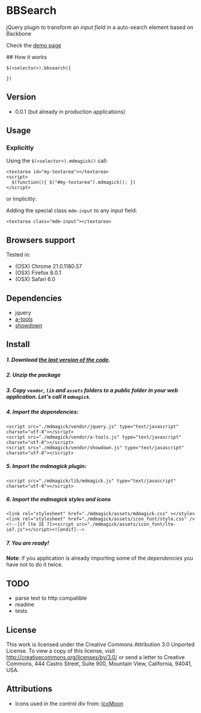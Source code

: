 # BBSearch

jQuery plugin to transform an _input field_ in a auto-search element based on Backbone

Check the [demo page](http://fguillen.github.com/BBSearch)

## How it works

    $(<selector>).bbsearch({

    })

## Version

* 0.0.1 (but already in production applications)

## Usage

### Explicitly

Using the `$(<selector>).mdmagick()` call:

    <textarea id="my-textarea"></textarea>
    <script>
      $(function(){ $("#my-textarea").mdmagick(); })
    </script>

or Implicitly:

Adding the special class `mdm-input` to any input field:

    <textarea class="mdm-input"></textarea>

## Browsers support

Tested in:

* (OSX) Chrome 21.0.1180.57
* (OSX) Firefox 8.0.1
* (OSX) Safari 6.0

## Dependencies

* jquery
* [a-tools](http://archive.plugins.jquery.com/project/a-tools)
* [showdown](https://github.com/coreyti/showdown/)

## Install

##### 1. Download [the last version of the code](https://github.com/fguillen/MDMagick/zipball/master).
##### 2. Unzip the package
##### 3. Copy `vendor`, `lib` and `assets` folders to a _public_ folder in your web application. Let's call it `mdmagick`.
##### 4. Import the dependencies:

    <script src="./mdmagick/vendor/jquery.js" type="text/javascript" charset="utf-8"></script>
    <script src="./mdmagick/vendor/a-tools.js" type="text/javascript" charset="utf-8"></script>
    <script src="./mdmagick/vendor/showdown.js" type="text/javascript" charset="utf-8"></script>

##### 5. Import the mdmagick plugin:

    <script src="./mdmagick/lib/mdmagick.js" type="text/javascript" charset="utf-8"></script>

##### 6. Import the mdmagick styles and icons

    <link rel="stylesheet" href="./mdmagick/assets/mdmagick.css" ></style>
    <link rel="stylesheet" href="./mdmagick/assets/icon_font/style.css" />
    <!--[if lte IE 7]><script src="./mdmagick/assets/icon_font/lte-ie7.js"></script><![endif]-->

##### 7. You are ready!

**Note**: if you application is already importing some of the _dependencies_ you have not to do it twice.

## TODO

* parse text to http compatible
* readme
* tests

## License

This work is licensed under the Creative Commons Attribution 3.0 Unported License. To view a copy of this license, visit http://creativecommons.org/licenses/by/3.0/ or send a letter to Creative Commons, 444 Castro Street, Suite 900, Mountain View, California, 94041, USA.

## Attributions

* Icons used in the control div from: [IcoMoon](http://keyamoon.com/icomoon/#toHome)